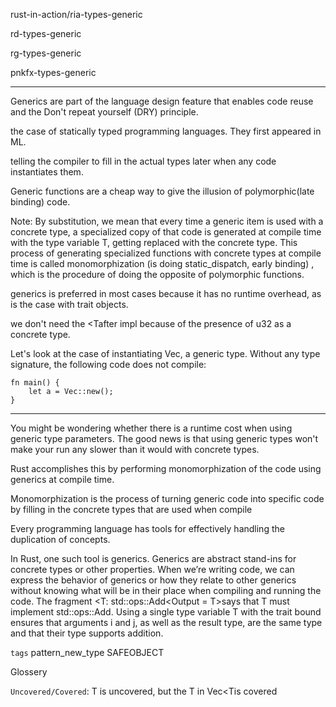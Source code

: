rust-in-action/ria-types-generic

rd-types-generic

rg-types-generic

pnkfx-types-generic

---

Generics are part of the language design feature that enables code reuse and the Don't repeat yourself (DRY) principle.

the case of statically typed programming languages. They first appeared in ML.

telling the compiler to fill in the actual types later when any code instantiates them.

Generic functions are a cheap way to give the illusion of polymorphic(late binding) code.

Note: By substitution, we mean that every time a generic item is used with a concrete type, a specialized copy of that code is generated at compile time with the type variable T, getting replaced with the concrete type. This process of generating specialized functions with concrete types at compile time is called monomorphization (is doing static_dispatch, early binding) , which is the procedure of doing the opposite of polymorphic functions.

generics is preferred in most cases because it has no runtime overhead, as is the case with trait objects.

we don't need the <Tafter impl because of the presence of u32 as a concrete type.


Let's look at the case of instantiating Vec<T>, a generic type. Without any type signature, the following code does not compile:

```rust,comile_fail,no_run
fn main() {
    let a = Vec::new();
}
```

---

You might be wondering whether there is a runtime cost when using generic type parameters. The good news is that using generic types won't make your run any slower than it would with concrete types.

Rust accomplishes this by performing monomorphization of the code using generics at compile time. 

Monomorphization is the process of turning generic code into specific code by filling in the concrete types that are used when compile

Every programming language has tools for effectively handling the duplication of concepts.

In Rust, one such tool is generics. Generics are abstract stand-ins for concrete types or other properties. When we’re writing code, we can express the behavior of generics or how they relate to other generics without knowing what will be in their place when compiling and running the code.
The fragment <T: std::ops::Add<Output = T>says that T must implement std::ops::Add. Using a single type variable T with the trait bound ensures that arguments i and j, as well as the result type, are the same type and that their type supports addition.



`tags` pattern_new_type SAFEOBJECT

 Glossery

`Uncovered/Covered`: T is uncovered, but the T in Vec<Tis covered
